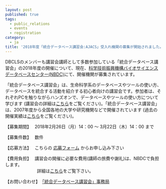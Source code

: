```yaml
---
layout: post
published: true
tags:
  - public_relations
  - events
  - registration
category:
  - ja
title: '2018年度「統合データベース講習会:AJACS」受入れ機関の募集が開始されました。'
---
```

DBCLSのメンバーも講習会講師として多数参加している「統合データベース講習会」の2018年度の開催について、現在、[科学技術振興機構バイオサイエンスデータベースセンター(NBDC)](http://biosciencedbc.jp/)にて、開催機関が募集されています。

 

「統合データベース講習会」は、生命科学系のデータベースやツールの使い方、データベースを統合する活動を紹介する初心者向けの講習会です。参加者は、それぞれPCを触りながらハンズオンで、データベースやツールの使い方について学びます (講習会の詳細は[こちら](http://eventss.biosciencedbc.jp/training/application/faq)をご覧ください)。「統合データベース講習会」は、2007年度から全国各地の大学や研究機関などで開催されています (過去の開催実績は[こちら](http://eventss.biosciencedbc.jp/training/application/archives)をご覧ください)。


【募集期間】　 2018年2月26日（月）14：00 ～ 3月22日（木）14：00 まで


【募集件数】　 数件


【応募方法】　 こちらの [応募フォーム](https://form.jst.go.jp/enquetes/ajacs2018_application) からお申し込み下さい


【費用負担】　 講習会の開催に必要な費用(講師の旅費や謝礼)は、NBDCで負担します。  
　　　　　　　 詳細は[こちら](https://eventss.biosciencedbc.jp/training/application/faq#16)をご覧下さい。


【お問い合わせ】　[「統合データベース講習会」事務局](http://eventss.biosciencedbc.jp/training/application/contactus)
